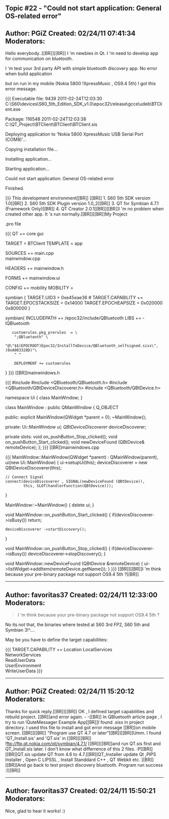 Topic #22 - "Could not start application: General OS-related error"
----------------------------------------------------------------------------
Author:     PGiZ
Created:    02/24/11 07:41:34
Moderators:
----------------------------------------------------------------------------

Hello everybody..[[BR]][[BR]]    I 'm newbies in Qt. I 'm need to develop app for communication on bluetooth.

I 'm test your 3rd party API with simple bluetooth discovery app. No error when build application

but on run in my mobile (Nokia 5800 !XpressMusic , OS9.4 5th) I got this error message.

{{{
Executable file: 9439 2011-02-24T12:03:30 C:\S60\devices\S60_5th_Edition_SDK_v1.0\epoc32\release\gcce\udeb\BTClient.exe

Package: 116548 2011-02-24T12:03:38 C:\QT_Project\BTClient\BTClient\BTClient.sis

Deploying application to 'Nokia 5800 XpressMusic USB Serial Port (COM8)'...

Copying installation file...

Installing application...

Starting application...

Could not start application: General OS-related error

Finished.

}}}
This development environment[[BR]]    [[BR]]    1. S60 5th SDK version 1.0[[BR]]    2. S60 5th SDK Plugin version 1.0_2[[BR]]    3. QT for Symbian  4.7.1 (Framework Only)[[BR]]    4. QT Creator 2.0.1[[BR]][[BR]]I 'm no problem when created other app. It 's run normally.[[BR]][[BR]]My Project

.pro file


{{{
QT       += core gui

TARGET = BTClient
TEMPLATE = app


SOURCES += main.cpp\
        mainwindow.cpp

HEADERS  += mainwindow.h

FORMS    += mainwindow.ui

CONFIG += mobility
MOBILITY =

symbian {
    TARGET.UID3 = 0xe45eae36
    # TARGET.CAPABILITY +=
    TARGET.EPOCSTACKSIZE = 0x14000
    TARGET.EPOCHEAPSIZE = 0x020000 0x800000
}

symbian{
       INCLUDEPATH += /epoc32/include/QBluetooth
       LIBS += -lQBluetooth

       customrules.pkg_prerules  = \
        ";QBluetooth" \
        "@\"$$(EPOCROOT)Epoc32/InstallToDevice/QBluetooth_selfsigned.sisx\",(0xA003328D)"\
        " "

        DEPLOYMENT += customrules
}
}}}
[[BR]]mainwindows.h

{{{
#include <QMainWindow>
#include <QBluetooth/QBluetooth.h>
#include <QBluetooth/QBtDeviceDiscoverer.h>
#include <QBluetooth/QBtDevice.h>

namespace Ui {
    class MainWindow;
}

class MainWindow : public QMainWindow
{
    Q_OBJECT

public:
    explicit MainWindow(QWidget *parent = 0);
    ~MainWindow();

private:
    Ui::MainWindow *ui;
    QBtDeviceDiscoverer* deviceDiscoverer;

private slots:
    void on_pushButton_Stop_clicked();
    void on_pushButton_Start_clicked();
    void newDeviceFound (QBtDevice& remoteDevice);
};
}}}
[[BR]]mainwindows.cpp

{{{
MainWindow::MainWindow(QWidget *parent) :
    QMainWindow(parent),
    ui(new Ui::MainWindow)
{
    ui->setupUi(this);
    deviceDiscoverer = new QBtDeviceDiscoverer(this);

    // Connect Signal
    connect(deviceDiscoverer , SIGNAL(newDeviceFound (QBtDevice)),
            this, SLOT(handlerFunction(QBtDevice)));
}

MainWindow::~MainWindow()
{
    delete ui;
}

void MainWindow::on_pushButton_Start_clicked()
{
    if(deviceDiscoverer->isBusy())
        return;

    deviceDiscoverer ->startDiscovery();
}

void MainWindow::on_pushButton_Stop_clicked()
{
    if(deviceDiscoverer->isBusy())
        deviceDiscoverer->stopDiscovery();
}

void MainWindow::newDeviceFound (QBtDevice &remoteDevice)
{
    ui->listWidget->addItem(remoteDevice.getName());
}
}}}
[[BR]][[BR]]I 'm think because your pre-binary package not support OS9.4 5th ?[[BR]]

----------------------------------------------------------------------------
Author:     favoritas37
Created:    02/24/11 12:33:00
Moderators:
----------------------------------------------------------------------------

> I 'm think because your pre-binary package not support OS9.4 5th ?

No its not that, the binaries where tested at S60 3rd FP2, S60 5th and Symbian 3!^....

May be you have to define the target capabilities:

{{{
TARGET.CAPABILITY += Location
        LocalServices \
        NetworkServices \
        ReadUserData \
        UserEnvironment \
        WriteUserData
}}}

----------------------------------------------------------------------------
Author:     PGiZ
Created:    02/24/11 15:20:12
Moderators:
----------------------------------------------------------------------------

Thanks for quick reply.[[BR]][[BR]]    OK , I defined target capabilities and rebuild project. [[BR]]and error again. - -[[BR]]    In QBluetooth article page , I try to run !QuteMessager Example App[[BR]]I found .sisx in project directory. I used this file to install and got error message [[BR]]on mobile screen. [[BR]][[BR]]    "Program use QT 4.7 or later"[[BR]][[BR]]Umm. I found 'QT_Install.sis' and 'QT.sis' in [[BR]][[BR]]    !ftp://ftp.qt.nokia.com/qt/symbian/4.7.1/ [[BR]][[BR]]and run QT.sis first and QT_Install.sis later. I don't know what differrence of this 2 files. :P[[BR]][[BR]]QT.sis update QT from 4.6 to 4.7.[[BR]]QT_Installer update Qt ,PIPS Installer , Open C LIPSSL , Install Standdard C++ , QT Webkit etc. [[BR]][[BR]]And go back to test project discovery bluetooth. Program run success :)[[BR]]

----------------------------------------------------------------------------
Author:     favoritas37
Created:    02/24/11 15:50:21
Moderators:
----------------------------------------------------------------------------

Nice, glad to hear it works! :)

